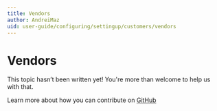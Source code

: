 ```yaml
---
title: Vendors
author: AndreiMaz
uid: user-guide/configuring/settingup/customers/vendors
---
```

# Vendors

This topic hasn’t been written yet! You're more than welcome to help us with that.

Learn more about how you can contribute on [GitHub](https://github.com/nopSolutions/nopCommerce-Docs/blob/master/CONTRIBUTING.md)